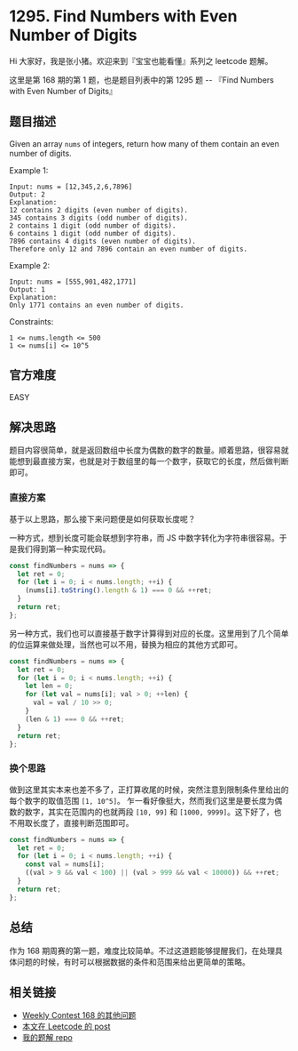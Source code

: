 # 1295. Find Numbers with Even Number of Digits

Hi 大家好，我是张小猪。欢迎来到『宝宝也能看懂』系列之 leetcode 题解。

这里是第 168 期的第 1 题，也是题目列表中的第 1295 题 -- 『Find Numbers with Even Number of Digits』

## 题目描述

Given an array `nums` of integers, return how many of them contain an even number of digits.

Example 1:

```shell
Input: nums = [12,345,2,6,7896]
Output: 2
Explanation:
12 contains 2 digits (even number of digits).
345 contains 3 digits (odd number of digits).
2 contains 1 digit (odd number of digits).
6 contains 1 digit (odd number of digits).
7896 contains 4 digits (even number of digits).
Therefore only 12 and 7896 contain an even number of digits.
```

Example 2:

```shell
Input: nums = [555,901,482,1771]
Output: 1
Explanation:
Only 1771 contains an even number of digits.
```

Constraints:

```shell
1 <= nums.length <= 500
1 <= nums[i] <= 10^5
```

## 官方难度

EASY

## 解决思路

题目内容很简单，就是返回数组中长度为偶数的数字的数量。顺着思路，很容易就能想到最直接方案，也就是对于数组里的每一个数字，获取它的长度，然后做判断即可。

### 直接方案

基于以上思路，那么接下来问题便是如何获取长度呢？

一种方式，想到长度可能会联想到字符串，而 JS 中数字转化为字符串很容易。于是我们得到第一种实现代码。

```js
const findNumbers = nums => {
  let ret = 0;
  for (let i = 0; i < nums.length; ++i) {
    (nums[i].toString().length & 1) === 0 && ++ret;
  }
  return ret;
};
```

另一种方式，我们也可以直接基于数字计算得到对应的长度。这里用到了几个简单的位运算来做处理，当然也可以不用，替换为相应的其他方式即可。

```js
const findNumbers = nums => {
  let ret = 0;
  for (let i = 0; i < nums.length; ++i) {
    let len = 0;
    for (let val = nums[i]; val > 0; ++len) {
      val = val / 10 >> 0;
    }
    (len & 1) === 0 && ++ret;
  }
  return ret;
};
```

### 换个思路

做到这里其实本来也差不多了，正打算收尾的时候，突然注意到限制条件里给出的每个数字的取值范围 `[1, 10^5]`。
乍一看好像挺大，然而我们这里是要长度为偶数的数字，其实在范围内的也就两段 `[10, 99]` 和 `[1000, 9999]`。这下好了，也不用取长度了，直接判断范围即可。

```js
const findNumbers = nums => {
  let ret = 0;
  for (let i = 0; i < nums.length; ++i) {
    const val = nums[i];
    ((val > 9 && val < 100) || (val > 999 && val < 10000)) && ++ret;
  }
  return ret;
};
```

## 总结

作为 168 期周赛的第一题，难度比较简单。不过这道题能够提醒我们，在处理具体问题的时候，有时可以根据数据的条件和范围来给出更简单的策略。

## 相关链接

- [Weekly Contest 168 的其他问题](https://github.com/poppinlp/leetcode#weekly-contest-168)
- [本文在 Leetcode 的 post](https://leetcode.com/problems/find-numbers-with-even-number-of-digits/discuss/458421/javascript-easy-to-understand-2-solutions)
- [我的题解 repo](https://github.com/poppinlp/leetcode)
